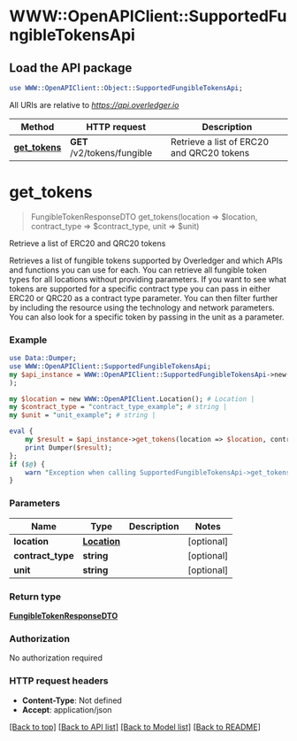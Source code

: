 # WWW::OpenAPIClient::SupportedFungibleTokensApi

## Load the API package
```perl
use WWW::OpenAPIClient::Object::SupportedFungibleTokensApi;
```

All URIs are relative to *https://api.overledger.io*

Method | HTTP request | Description
------------- | ------------- | -------------
[**get_tokens**](SupportedFungibleTokensApi.md#get_tokens) | **GET** /v2/tokens/fungible | Retrieve a list of ERC20 and QRC20 tokens


# **get_tokens**
> FungibleTokenResponseDTO get_tokens(location => $location, contract_type => $contract_type, unit => $unit)

Retrieve a list of ERC20 and QRC20 tokens

Retrieves a list of fungible tokens supported by Overledger and which APIs and functions you can use for each. You can retrieve all fungible token types for all locations without providing parameters. If you want to see what tokens are supported for a specific contract type you can pass in either ERC20 or QRC20 as a contract type parameter. You can then filter further by including the resource using the technology and network parameters. You can also look for a specific token by passing in the unit as a parameter.

### Example
```perl
use Data::Dumper;
use WWW::OpenAPIClient::SupportedFungibleTokensApi;
my $api_instance = WWW::OpenAPIClient::SupportedFungibleTokensApi->new(
);

my $location = new WWW::OpenAPIClient.Location(); # Location | 
my $contract_type = "contract_type_example"; # string | 
my $unit = "unit_example"; # string | 

eval {
    my $result = $api_instance->get_tokens(location => $location, contract_type => $contract_type, unit => $unit);
    print Dumper($result);
};
if ($@) {
    warn "Exception when calling SupportedFungibleTokensApi->get_tokens: $@\n";
}
```

### Parameters

Name | Type | Description  | Notes
------------- | ------------- | ------------- | -------------
 **location** | [**Location**](.md)|  | [optional] 
 **contract_type** | **string**|  | [optional] 
 **unit** | **string**|  | [optional] 

### Return type

[**FungibleTokenResponseDTO**](FungibleTokenResponseDTO.md)

### Authorization

No authorization required

### HTTP request headers

 - **Content-Type**: Not defined
 - **Accept**: application/json

[[Back to top]](#) [[Back to API list]](../README.md#documentation-for-api-endpoints) [[Back to Model list]](../README.md#documentation-for-models) [[Back to README]](../README.md)

